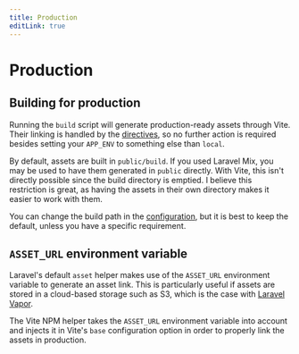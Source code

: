 ```yaml
---
title: Production
editLink: true
---
```


# Production

## Building for production

Running the `build` script will generate production-ready assets through Vite. Their linking is handled by the [directives](/guides/usage#directives), so no further action is required besides setting your `APP_ENV` to something else than `local`.

By default, assets are built in `public/build`. If you used Laravel Mix, you may be used to have them generated in `public` directly. With Vite, this isn't directly possible since the build directory is emptied. I believe this restriction is great, as having the assets in their own directory makes it easier to work with them.

You can change the build path in the [configuration](/guide/configuration), but it is best to keep the default, unless you have a specific requirement.

## `ASSET_URL` environment variable

Laravel's default `asset` helper makes use of the `ASSET_URL` environment variable to generate an asset link. This is particularly useful if assets are stored in a cloud-based storage such as S3, which is the case with [Laravel Vapor](https://docs.vapor.build/1.0/projects/deployments.html#assets).

The Vite NPM helper takes the `ASSET_URL` environment variable into account and injects it in Vite's `base` configuration option in order to properly link the assets in production.
